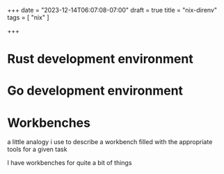 +++
date = "2023-12-14T06:07:08-07:00"
draft = true
title = "nix-direnv"
tags = [ "nix" ]

+++



# Rust development environment

# Go development environment

# Workbenches

a little analogy i use to describe a workbench filled with the appropriate tools for a given task

I have workbenches for quite a bit of things





